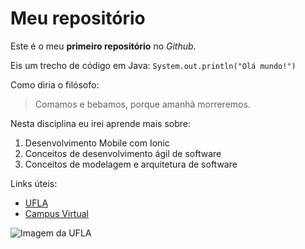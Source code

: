 # Meu repositório
Este é o meu **primeiro repositório** no *Github*.

Eis um trecho de código em Java:
`System.out.println("Olá mundo!")`

Como diria o filósofo:
> Comamos e bebamos, porque amanhã morreremos.

Nesta disciplina eu irei aprende mais sobre:
1. Desenvolvimento Mobile com Ionic
2. Conceitos de desenvolvimento ágil de software
3. Conceitos de modelagem e arquitetura de software

Links úteis:
* [UFLA](https://ufla.br/)
* [Campus Virtual](https://campusvirtual.ufla.br/)

![Imagem da UFLA](https://lh3.googleusercontent.com/p/AF1QipM46tpDCRxp_SZYv29TJMVYHYjGOsoavBsWnz6-=s1360-w1360-h1020)
